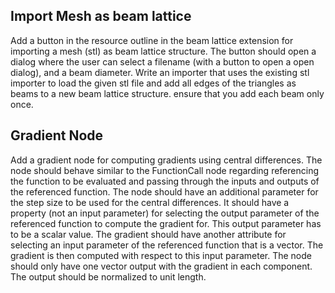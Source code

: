 ## Import Mesh as beam lattice
Add a button in the resource outline in the beam lattice extension for importing a mesh (stl) as beam lattice structure. The button should open a dialog where the user can select a filename (with a button to open a open dialog), and a beam diameter. Write an importer that uses the existing stl importer to load the given stl file and add all edges of the triangles as beams to a new beam lattice structure. ensure that you add each beam only once.


## Gradient Node
Add a gradient node for computing gradients using central differences. The node should behave similar to the FunctionCall node regarding referencing the function to be evaluated and passing through the inputs and outputs of the referenced function. The node should have an additional parameter for the step size to be used for the central differences. It should have a property (not an input parameter) for selecting the output parameter of the referenced function to compute the gradient for. This output parameter has to be a scalar value. The gradient should have another attribute for selecting an input parameter of the referenced function that is a vector. The gradient is then computed with respect to this input parameter.
 The node should only have one vector output with the gradient in each component. The output should be normalized to unit length.